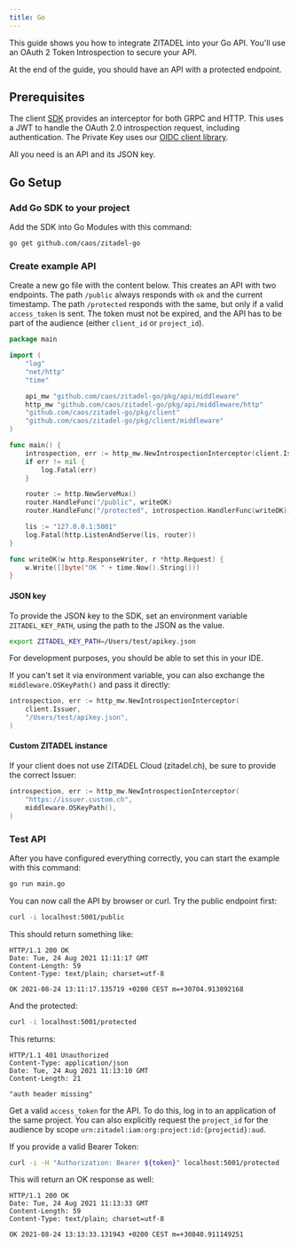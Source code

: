 ```yaml
---
title: Go
---
```


This guide shows you how to integrate ZITADEL into your Go API.
You'll use an OAuth 2 Token Introspection to secure your API.

At the end of the guide, you should have an API with a protected endpoint.

## Prerequisites

The client [SDK](https://github.com/caos/zitadel-go) provides an interceptor for both GRPC and HTTP.
This uses a JWT to handle the OAuth 2.0 introspection request, including authentication.
The Private Key uses our [OIDC client library](https://github.com/caos/oidc).

All you need is an API and its JSON key.

## Go Setup

### Add Go SDK to your project

Add the SDK into Go Modules with this command:

```bash
go get github.com/caos/zitadel-go
```

### Create example API

Create a new go file with the content below.
This creates an API with two endpoints.
The path `/public` always responds with `ok` and the current timestamp.
The path `/protected` responds with the same, but only if a valid `access_token` is sent.
The token must not be expired, and the API has to be part of the audience (either `client_id` or `project_id`).

```go
package main

import (
	"log"
	"net/http"
	"time"

	api_mw "github.com/caos/zitadel-go/pkg/api/middleware"
	http_mw "github.com/caos/zitadel-go/pkg/api/middleware/http"
	"github.com/caos/zitadel-go/pkg/client"
	"github.com/caos/zitadel-go/pkg/client/middleware"
)

func main() {
	introspection, err := http_mw.NewIntrospectionInterceptor(client.Issuer, middleware.OSKeyPath())
	if err != nil {
		log.Fatal(err)
	}

	router := http.NewServeMux()
	router.HandleFunc("/public", writeOK)
	router.HandleFunc("/protected", introspection.HandlerFunc(writeOK))

	lis := "127.0.0.1:5001"
	log.Fatal(http.ListenAndServe(lis, router))
}

func writeOK(w http.ResponseWriter, r *http.Request) {
	w.Write([]byte("OK " + time.Now().String()))
}

```

#### JSON key

To provide the JSON key to the SDK, set an environment variable `ZITADEL_KEY_PATH`, using the path to the JSON as the value.

```bash
export ZITADEL_KEY_PATH=/Users/test/apikey.json
```

For development purposes, you should be able to set this in your IDE.

If you can't set it via environment variable, you can also exchange the `middleware.OSKeyPath()` and pass it directly:

```go
introspection, err := http_mw.NewIntrospectionInterceptor(
	client.Issuer,
	"/Users/test/apikey.json",
)
```

#### Custom ZITADEL instance

If your client does not use ZITADEL Cloud (zitadel.ch), be sure to provide the correct Issuer:
```go
introspection, err := http_mw.NewIntrospectionInterceptor(
	"https://issuer.custom.ch",
	middleware.OSKeyPath(),
)
```

### Test API

After you have configured everything correctly, you can start the example with this command:

```bash
go run main.go
```

You can now call the API by browser or curl. Try the public endpoint first:

```bash
curl -i localhost:5001/public
```

This should return something like:

```
HTTP/1.1 200 OK
Date: Tue, 24 Aug 2021 11:11:17 GMT
Content-Length: 59
Content-Type: text/plain; charset=utf-8

OK 2021-08-24 13:11:17.135719 +0200 CEST m=+30704.913892168
```

And the protected:

```bash
curl -i localhost:5001/protected
```

This returns:

```
HTTP/1.1 401 Unauthorized
Content-Type: application/json
Date: Tue, 24 Aug 2021 11:13:10 GMT
Content-Length: 21

"auth header missing"
```

Get a valid `access_token` for the API.
To do this, log in to an application of the same project.
You can also explicitly request the `project_id` for the audience by scope `urn:zitadel:iam:org:project:id:{projectid}:aud`.

If you provide a valid Bearer Token:

```bash
curl -i -H "Authorization: Bearer ${token}" localhost:5001/protected
```

This will return an OK response as well:
```
HTTP/1.1 200 OK
Date: Tue, 24 Aug 2021 11:13:33 GMT
Content-Length: 59
Content-Type: text/plain; charset=utf-8

OK 2021-08-24 13:13:33.131943 +0200 CEST m=+30840.911149251
```
